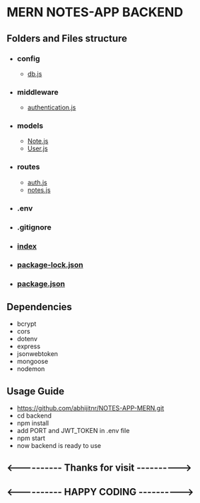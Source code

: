 # MERN NOTES-APP BACKEND

## Folders and Files structure

- ### config

  - [db.js](./config//db.js)

- ### middleware

  - [authentication.js](./middleware/authentication.js)

- ### models

  - [Note.js](./models/Note.js)
  - [User.js](./models/User.js)

- ### routes

  - [auth.js](./routes/auth.js)
  - [notes.js](./routes/notes.js)

- ### .env

- ### .gitignore

- ### [index](./index.js)

- ### [package-lock.json](./package-lock.json)

- ### [package.json](./package.json)

## Dependencies

- bcrypt
- cors
- dotenv
- express
- jsonwebtoken
- mongoose
- nodemon

## Usage Guide

- https://github.com/abhijitnr/NOTES-APP-MERN.git
- cd backend
- npm install
- add PORT and JWT_TOKEN in .env file
- npm start
- now backend is ready to use

## <---------- Thanks for visit ---------->

## <---------- HAPPY CODING ---------->
